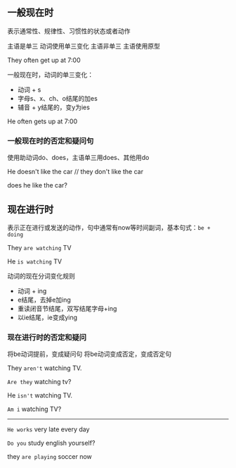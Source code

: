 ## 一般现在时

表示通常性、规律性、习惯性的状态或者动作

主语是单三 动词使用单三变化
主语非单三 主语使用原型

They often get up at 7:00

一般现在时，动词的单三变化：
  * 动词 + s
  * 字母s、x、ch、o结尾的加es
  * 辅音 + y结尾的，变y为ies

He often gets up at 7:00
  
### 一般现在时的否定和疑问句
  
  使用助动词do、does，主语单三用does、其他用do

  He doesn't like the car // they don't like the car

  does he like the car?

## 现在进行时

  表示正在进行或发送的动作，句中通常有now等时间副词，基本句式：`be + doing`

  They `are watching` TV 

  He `is watching` TV

动词的现在分词变化规则
  * 动词 + ing
  * e结尾，去掉e加ing
  * 重读闭音节结尾，双写结尾字母+ing
  * 以ie结尾，ie变成ying
  
### 现在进行时的否定和疑问

  将be动词提前，变成疑问句
  将be动词变成否定，变成否定句

  They `aren't` watching TV.

  `Are they` watching tv?

  He `isn't` watching TV.

  `Am i` watching TV?

***
`He works` very late every day

`Do you` study english yourself?

they `are playing` soccer now
